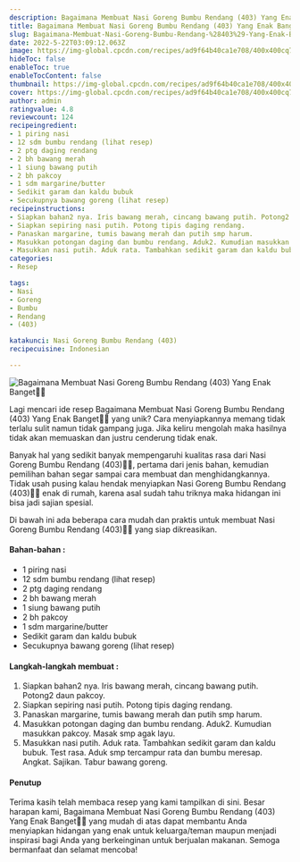 ```yaml
---
description: Bagaimana Membuat Nasi Goreng Bumbu Rendang (403) Yang Enak Banget"
title: Bagaimana Membuat Nasi Goreng Bumbu Rendang (403) Yang Enak Banget
slug: Bagaimana-Membuat-Nasi-Goreng-Bumbu-Rendang-%28403%29-Yang-Enak-Banget
date: 2022-5-22T03:09:12.063Z
image: https://img-global.cpcdn.com/recipes/ad9f64b40ca1e708/400x400cq70/photo.jpg
hideToc: false
enableToc: true
enableTocContent: false
thumbnail: https://img-global.cpcdn.com/recipes/ad9f64b40ca1e708/400x400cq70/photo.jpg
cover: https://img-global.cpcdn.com/recipes/ad9f64b40ca1e708/400x400cq70/photo.jpg
author: admin
ratingvalue: 4.8
reviewcount: 124
recipeingredient:
- 1 piring nasi
- 12 sdm bumbu rendang (lihat resep)
- 2 ptg daging rendang
- 2 bh bawang merah
- 1 siung bawang putih
- 2 bh pakcoy
- 1 sdm margarine/butter
- Sedikit garam dan kaldu bubuk
- Secukupnya bawang goreng (lihat resep)
recipeinstructions:
- Siapkan bahan2 nya. Iris bawang merah, cincang bawang putih. Potong2 daun pakcoy.
- Siapkan sepiring nasi putih. Potong tipis daging rendang.
- Panaskan margarine, tumis bawang merah dan putih smp harum.
- Masukkan potongan daging dan bumbu rendang. Aduk2. Kumudian masukkan pakcoy. Masak smp agak layu.
- Masukkan nasi putih. Aduk rata. Tambahkan sedikit garam dan kaldu bubuk. Test rasa. Aduk smp tercampur rata dan bumbu meresap. Angkat. Sajikan. Tabur bawang goreng.
categories:
- Resep

tags:
- Nasi
- Goreng
- Bumbu
- Rendang
- (403)

katakunci: Nasi Goreng Bumbu Rendang (403)
recipecuisine: Indonesian

---
```


![Bagaimana Membuat Nasi Goreng Bumbu Rendang (403) Yang Enak Banget👩‍🍳](https://img-global.cpcdn.com/recipes/ad9f64b40ca1e708/400x400cq70/photo.jpg)

Lagi mencari ide resep Bagaimana Membuat Nasi Goreng Bumbu Rendang (403) Yang Enak Banget👩‍🍳 yang unik? Cara menyiapkannya memang tidak terlalu sulit namun tidak gampang juga. Jika keliru mengolah maka hasilnya tidak akan memuaskan dan justru cenderung tidak enak.

Banyak hal yang sedikit banyak mempengaruhi kualitas rasa dari Nasi Goreng Bumbu Rendang (403)👩‍🍳, pertama dari jenis bahan, kemudian pemilihan bahan segar sampai cara membuat dan menghidangkannya. Tidak usah pusing kalau hendak menyiapkan Nasi Goreng Bumbu Rendang (403)👩‍🍳 enak di rumah, karena asal sudah tahu triknya maka hidangan ini bisa jadi sajian spesial.

Di bawah ini ada beberapa cara mudah dan praktis untuk membuat Nasi Goreng Bumbu Rendang (403)👩‍🍳 yang siap dikreasikan.

<!--inarticleads1-->

#### Bahan-bahan :

- 1 piring nasi
- 12 sdm bumbu rendang (lihat resep)
- 2 ptg daging rendang
- 2 bh bawang merah
- 1 siung bawang putih
- 2 bh pakcoy
- 1 sdm margarine/butter
- Sedikit garam dan kaldu bubuk
- Secukupnya bawang goreng (lihat resep)

<!--inarticleads2-->

#### Langkah-langkah membuat :

1. Siapkan bahan2 nya. Iris bawang merah, cincang bawang putih. Potong2 daun pakcoy.
1. Siapkan sepiring nasi putih. Potong tipis daging rendang.
1. Panaskan margarine, tumis bawang merah dan putih smp harum.
1. Masukkan potongan daging dan bumbu rendang. Aduk2. Kumudian masukkan pakcoy. Masak smp agak layu.
1. Masukkan nasi putih. Aduk rata. Tambahkan sedikit garam dan kaldu bubuk. Test rasa. Aduk smp tercampur rata dan bumbu meresap. Angkat. Sajikan. Tabur bawang goreng.

#### Penutup

Terima kasih telah membaca resep yang kami tampilkan di sini. Besar harapan kami, Bagaimana Membuat Nasi Goreng Bumbu Rendang (403) Yang Enak Banget👩‍🍳 yang mudah di atas dapat membantu Anda menyiapkan hidangan yang enak untuk keluarga/teman maupun menjadi inspirasi bagi Anda yang berkeinginan untuk berjualan makanan. Semoga bermanfaat dan selamat mencoba!